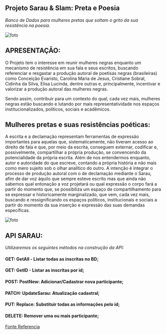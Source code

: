 ## **Projeto Sarau & Slam: Preta e Poesia**

*Banco de Dados para mulheres pretas que soltam o grito da sua resistência na poesia.*


![foto](https://colecaomossoroense.org.br/site/wp-content/uploads/2019/04/slampoesia_logo.jpg)

## **APRESENTAÇÃO:**

O Projeto tem o interesse em reunir mulheres negras enquanto um mecanismo de resistência em sua fala e seus escritos, buscando referenciar e resgastar a produção autoral de poetisas negras (brasileiras) como Conceição Evaristo, Carolina Maria de Jesus, Cristiane Sobral, Cidinha da Silva, Elisa Lucinda, dentre outras e, principalmente, incentivar e valorizar a produção autoral das mulheres negras.

Sendo assim, contribuir para um contexto do qual, cada vez mais, mulheres negras estão buscando e lutando por mais representatividade nos espaços institucionalizados, políticos, sociais e acadêmicos.


## **Mulheres pretas e suas resistências poéticas:**

A escrita e a declamação representam ferramentas de expressão importantes para aquelas que, sistematicamente, não tiveram acesso ao direito de fala e que, por meio da escrita, conseguem externar, codificar e, possivelmente, compartilhar a própria produção, se convencendo da potencialidade da própria escrita. Além de nos entendermos enquanto, autor e autoridade do que escreve, contando a própria história e não mais como mero sujeito sob o olhar analítico do outro. A intenção é integrar o processo de produção autoral com o de declamação mediante o Sarau, afim de dar voz àquilo que sempre esteve escrito mas que ainda não sabemos qual entonação a voz projetará ou qual expressão o corpo fará a partir do momento que, se possibiliza um espaço de compartilhamento para se expressar e historicamente marginalizado, que vem, cada vez mais, buscando e ressignificando os espaços políticos, institucionais e sociais a partir do momento da sua inserção e expressão das suas demandas específicas.

![foto](https://aestranhamente.com/wp-content/uploads/2017/03/slam-1568x882.jpg)

## **API SARAU:**

*Utilizaremos os seguintes métodos na construção da API:*

#### GET: GetAll - Listar todas as inscritas no BD;
#### GET: GetID - Listar as inscritas por id;
#### POST: PostNew: Adicionar/Cadastrar nova participante;
#### PATCH: UpdateSarau: Atualização cadastral;
#### PUT: Replace: Substituir todas as informações pelo id;
#### DELETE: Remover uma ou mais participante;



[Fonte Referencia](https://www.ufmg.br/prae/acoes-afirmativas/projetos-apoiados-em-2017/preta-e-poeta/)

